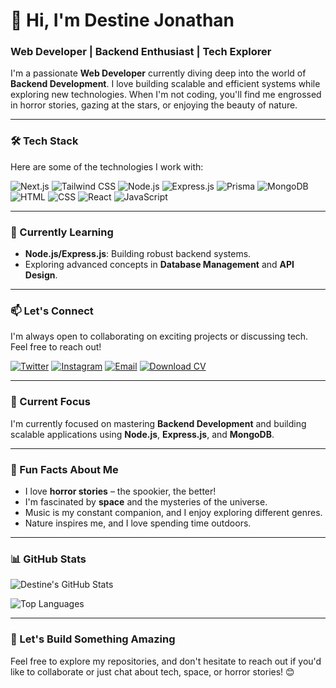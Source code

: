 # 👋 Hi, I'm Destine Jonathan

### Web Developer | Backend Enthusiast | Tech Explorer

I'm a passionate **Web Developer** currently diving deep into the world of **Backend Development**. I love building scalable and efficient systems while exploring new technologies. When I'm not coding, you'll find me engrossed in horror stories, gazing at the stars, or enjoying the beauty of nature.

---

### 🛠️ Tech Stack

Here are some of the technologies I work with:

![Next.js](https://img.shields.io/badge/Next.js-000000?style=for-the-badge&logo=next.js&logoColor=white)
![Tailwind CSS](https://img.shields.io/badge/Tailwind_CSS-38B2AC?style=for-the-badge&logo=tailwind-css&logoColor=white)
![Node.js](https://img.shields.io/badge/Node.js-339933?style=for-the-badge&logo=node.js&logoColor=white)
![Express.js](https://img.shields.io/badge/Express.js-000000?style=for-the-badge&logo=express&logoColor=white)
![Prisma](https://img.shields.io/badge/Prisma-2D3748?style=for-the-badge&logo=prisma&logoColor=white)
![MongoDB](https://img.shields.io/badge/MongoDB-47A248?style=for-the-badge&logo=mongodb&logoColor=white)
![HTML](https://img.shields.io/badge/HTML-E34F26?style=for-the-badge&logo=html5&logoColor=white)
![CSS](https://img.shields.io/badge/CSS-1572B6?style=for-the-badge&logo=css3&logoColor=white)
![React](https://img.shields.io/badge/React-61DAFB?style=for-the-badge&logo=react&logoColor=white)
![JavaScript](https://img.shields.io/badge/JavaScript-F7DF1E?style=for-the-badge&logo=javascript&logoColor=black)

---

### 🌱 Currently Learning

- **Node.js/Express.js**: Building robust backend systems.
- Exploring advanced concepts in **Database Management** and **API Design**.

---

### 📫 Let's Connect

I'm always open to collaborating on exciting projects or discussing tech. Feel free to reach out!

[![Twitter](https://img.shields.io/badge/Twitter-1DA1F2?style=for-the-badge&logo=twitter&logoColor=white)](https://x.com/destine0_)
[![Instagram](https://img.shields.io/badge/Instagram-E4405F?style=for-the-badge&logo=instagram&logoColor=white)](https://instagram.com/oxleaff)
[![Email](https://img.shields.io/badge/Email-D14836?style=for-the-badge&logo=gmail&logoColor=white)](mailto:jonathandestine@gmail.com)
[![Download CV](https://img.shields.io/badge/Download_CV-6DB33F?style=for-the-badge&logo=adobe-acrobat-reader&logoColor=white)](https://1drv.ms/b/c/cf33cefa257283b6/ETjGo7J6AOZNqrrGo7YeqcQBXM46WfEXdd1Mj3sUtQLtww)

---

### 🎯 Current Focus

I'm currently focused on mastering **Backend Development** and building scalable applications using **Node.js**, **Express.js**, and **MongoDB**.

---

### 🎨 Fun Facts About Me

- I love **horror stories** – the spookier, the better!
- I'm fascinated by **space** and the mysteries of the universe.
- Music is my constant companion, and I enjoy exploring different genres.
- Nature inspires me, and I love spending time outdoors.

---

### 📊 GitHub Stats

![Destine's GitHub Stats](https://github-readme-stats.vercel.app/api?username=jonathandestinec&show_icons=true&theme=radical&hide_border=true&bg_color=1F1F1F&title_color=8A2BE2&icon_color=8A2BE2&text_color=FFFFFF)

![Top Languages](https://github-readme-stats.vercel.app/api/top-langs/?username=jonathandestinec&layout=compact&theme=radical&hide_border=true&bg_color=1F1F1F&title_color=8A2BE2&text_color=FFFFFF)

---

### 💜 Let's Build Something Amazing

Feel free to explore my repositories, and don't hesitate to reach out if you'd like to collaborate or just chat about tech, space, or horror stories! 😊
